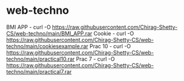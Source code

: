 # web-techno
BMI APP - curl -O https://raw.githubusercontent.com/Chirag-Shetty-CS/web-techno/main/BMI_APP.rar
Cookie - curl -O https://raw.githubusercontent.com/Chirag-Shetty-CS/web-techno/main/cookiesexample.rar
Prac 10 - curl -O https://raw.githubusercontent.com/Chirag-Shetty-CS/web-techno/main/practical10.rar
Prac 7 - curl -O https://raw.githubusercontent.com/Chirag-Shetty-CS/web-techno/main/practical7.rar

